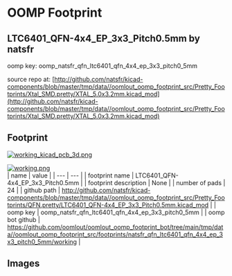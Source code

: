# OOMP Footprint  
## LTC6401_QFN-4x4_EP_3x3_Pitch0.5mm  by natsfr  
  
oomp key: oomp_natsfr_qfn_ltc6401_qfn_4x4_ep_3x3_pitch0_5mm  
  
source repo at: [http://github.com/natsfr/kicad-components/blob/master/tmp/data//oomlout_oomp_footprint_src/Pretty_Footprints/Xtal_SMD.pretty/XTAL_5.0x3.2mm.kicad_mod](http://github.com/natsfr/kicad-components/blob/master/tmp/data//oomlout_oomp_footprint_src/Pretty_Footprints/Xtal_SMD.pretty/XTAL_5.0x3.2mm.kicad_mod)  
## Footprint  
  
[![working_kicad_pcb_3d.png](working_kicad_pcb_3d_600.png)](working_kicad_pcb_3d.png)  
  
[![working.png](working_600.png)](working.png)  
| name | value | 
| --- | --- | 
| footprint name | LTC6401_QFN-4x4_EP_3x3_Pitch0.5mm | 
| footprint description | None | 
| number of pads | 24 | 
| github path | http://github.com/natsfr/kicad-components/blob/master/tmp/data//oomlout_oomp_footprint_src/Pretty_Footprints/QFN.pretty/LTC6401_QFN-4x4_EP_3x3_Pitch0.5mm.kicad_mod | 
| oomp key | oomp_natsfr_qfn_ltc6401_qfn_4x4_ep_3x3_pitch0_5mm | 
| oomp bot github | https://github.com/oomlout/oomlout_oomp_footprint_bot/tree/main/tmp/data//oomlout_oomp_footprint_src/footprints/natsfr_qfn_ltc6401_qfn_4x4_ep_3x3_pitch0_5mm/working | 
## Images  

